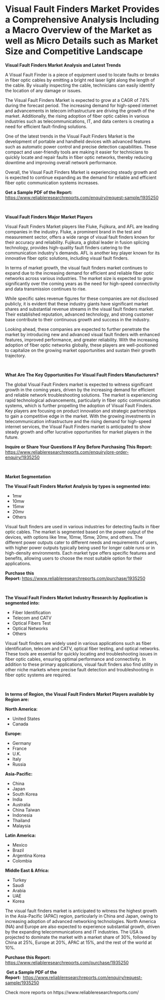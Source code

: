 <p><h1>Visual Fault Finders Market Provides a Comprehensive Analysis Including a Macro Overview of the Market as well as Micro Details such as Market Size and Competitive Landscape</h1></p><p><strong>Visual Fault Finders Market Analysis and Latest Trends</strong></p>
<p><p>A Visual Fault Finder is a piece of equipment used to locate faults or breaks in fiber optic cables by emitting a bright red laser light along the length of the cable. By visually inspecting the cable, technicians can easily identify the location of any damage or issues.</p><p>The Visual Fault Finders Market is expected to grow at a CAGR of 7.6% during the forecast period. The increasing demand for high-speed internet and advancements in telecom infrastructure are driving the growth of the market. Additionally, the rising adoption of fiber optic cables in various industries such as telecommunications, IT, and data centers is creating a need for efficient fault-finding solutions.</p><p>One of the latest trends in the Visual Fault Finders Market is the development of portable and handheld devices with advanced features such as automatic power control and precise detection capabilities. These compact and user-friendly tools are making it easier for technicians to quickly locate and repair faults in fiber optic networks, thereby reducing downtime and improving overall network performance.</p><p>Overall, the Visual Fault Finders Market is experiencing steady growth and is expected to continue expanding as the demand for reliable and efficient fiber optic communication systems increases.</p></p>
<p><strong>Get a Sample PDF of the Report:&nbsp;</strong> <a href="https://www.reliableresearchreports.com/enquiry/request-sample/1935250">https://www.reliableresearchreports.com/enquiry/request-sample/1935250</a></p>
<p>&nbsp;</p>
<p><strong>Visual Fault Finders Major Market Players</strong></p>
<p><p>Visual Fault Finders Market players like Fluke, Fujikura, and AFL are leading companies in the industry. Fluke, a prominent brand in the test and measurement sector, offers a wide range of visual fault finders known for their accuracy and reliability. Fujikura, a global leader in fusion splicing technology, provides high-quality fault finders catering to the communication industry's demands. AFL is another key player known for its innovative fiber optic solutions, including visual fault finders.</p><p>In terms of market growth, the visual fault finders market continues to expand due to the increasing demand for efficient and reliable fiber optic networks across various industries. The market size is expected to grow significantly over the coming years as the need for high-speed connectivity and data transmission continues to rise.</p><p>While specific sales revenue figures for these companies are not disclosed publicly, it is evident that these industry giants have significant market shares and substantial revenue streams in the visual fault finders market. Their established reputation, advanced technology, and strong customer base contribute to their continuous growth and success in the industry.</p><p>Looking ahead, these companies are expected to further penetrate the market by introducing new and advanced visual fault finders with enhanced features, improved performance, and greater reliability. With the increasing adoption of fiber optic networks globally, these players are well-positioned to capitalize on the growing market opportunities and sustain their growth trajectory.</p></p>
<p>&nbsp;</p>
<p><strong>What Are The Key Opportunities For Visual Fault Finders Manufacturers?</strong></p>
<p><p>The global Visual Fault Finders market is expected to witness significant growth in the coming years, driven by the increasing demand for efficient and reliable network troubleshooting solutions. The market is experiencing rapid technological advancements, particularly in fiber optic communication systems, which is further propelling the adoption of Visual Fault Finders. Key players are focusing on product innovation and strategic partnerships to gain a competitive edge in the market. With the growing investments in telecommunication infrastructure and the rising demand for high-speed internet services, the Visual Fault Finders market is anticipated to show steady growth and offer lucrative opportunities for market players in the future.</p></p>
<p><strong>Inquire or Share Your Questions If Any Before Purchasing This Report:</strong> <a href="https://www.reliableresearchreports.com/enquiry/pre-order-enquiry/1935250">https://www.reliableresearchreports.com/enquiry/pre-order-enquiry/1935250</a></p>
<p>&nbsp;</p>
<p><strong>Market Segmentation</strong></p>
<p><strong>The Visual Fault Finders Market Analysis by types is segmented into:</strong></p>
<p><ul><li>1mw</li><li>10mw</li><li>15mw</li><li>20mv</li><li>Others</li></ul></p>
<p><p>Visual fault finders are used in various industries for detecting faults in fiber optic cables. The market is segmented based on the power output of the devices, with options like 1mw, 10mw, 15mw, 20mv, and others. The different power outputs cater to different needs and requirements of users, with higher power outputs typically being used for longer cable runs or in high-density environments. Each market type offers specific features and benefits, allowing users to choose the most suitable option for their applications.</p></p>
<p><strong>Purchase this Report:&nbsp;</strong><a href="https://www.reliableresearchreports.com/purchase/1935250">https://www.reliableresearchreports.com/purchase/1935250</a></p>
<p>&nbsp;</p>
<p><strong>The Visual Fault Finders Market Industry Research by Application is segmented into:</strong></p>
<p><ul><li>Fiber Identification</li><li>Telecom and CATV</li><li>Optical Fibers Test</li><li>Optical Networks</li><li>Others</li></ul></p>
<p><p>Visual fault finders are widely used in various applications such as fiber identification, telecom and CATV, optical fiber testing, and optical networks. These tools are essential for quickly locating and troubleshooting issues in fiber optic cables, ensuring optimal performance and connectivity. In addition to these primary applications, visual fault finders also find utility in other niche markets where precise fault detection and troubleshooting in fiber optic systems are required.</p></p>
<p>&nbsp;</p>
<p><strong>In terms of Region, the Visual Fault Finders Market Players available by Region are:</strong></p>
<p>
    <p> <strong> North America: </strong>
        <ul>
            <li>United States</li>
            <li>Canada</li>
        </ul>
        </p> 
    <p> <strong> Europe: </strong>
        <ul>
            <li>Germany</li>
            <li>France</li>
            <li>U.K.</li>
            <li>Italy</li>
            <li>Russia</li>
        </ul>
        </p> 
    <p> <strong> Asia-Pacific: </strong>
        <ul>
            <li>China</li>
            <li>Japan</li>
            <li>South Korea</li>
            <li>India</li>
            <li>Australia</li>
            <li>China Taiwan</li>
            <li>Indonesia</li>
            <li>Thailand</li>
            <li>Malaysia</li>
        </ul>
        </p> 
    <p> <strong> Latin America: </strong>
        <ul>
            <li>Mexico</li>
            <li>Brazil</li>
            <li>Argentina Korea</li>
            <li>Colombia</li>
        </ul>
        </p> 
    <p> <strong> Middle East & Africa: </strong>
        <ul>
            <li>Turkey</li>
            <li>Saudi</li>
            <li>Arabia</li>
            <li>UAE</li>
            <li>Korea</li>
        </ul>
    </p>
    </p>
<p><p>The visual fault finders market is anticipated to witness the highest growth in the Asia-Pacific (APAC) region, particularly in China and Japan, owing to increasing adoption of advanced networking technologies. North America (NA) and Europe are also expected to experience substantial growth, driven by the expanding telecommunications and IT industries. The USA is projected to dominate the market with a market share of 30%, followed by China at 25%, Europe at 20%, APAC at 15%, and the rest of the world at 10%.</p></p>
<p><strong>Purchase this Report: </strong><a href="https://www.reliableresearchreports.com/purchase/1935250">https://www.reliableresearchreports.com/purchase/1935250</a></p>
<p>&nbsp;<strong>Get a Sample PDF of the Report:&nbsp;&nbsp;</strong><a href="https://www.reliableresearchreports.com/enquiry/request-sample/1935250">https://www.reliableresearchreports.com/enquiry/request-sample/1935250</a></p>
<p><strong></strong></p>
<p>Check more reports on https://www.reliableresearchreports.com/</p>